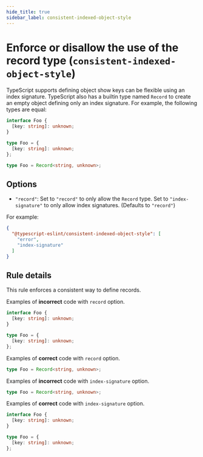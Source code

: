 ```yaml
---
hide_title: true
sidebar_label: consistent-indexed-object-style
---
```


# Enforce or disallow the use of the record type (`consistent-indexed-object-style`)

TypeScript supports defining object show keys can be flexible using an index signature. TypeScript also has a builtin type named `Record` to create an empty object defining only an index signature. For example, the following types are equal:

```ts
interface Foo {
  [key: string]: unknown;
}

type Foo = {
  [key: string]: unknown;
};

type Foo = Record<string, unknown>;
```

## Options

- `"record"`: Set to `"record"` to only allow the `Record` type. Set to `"index-signature"` to only allow index signatures. (Defaults to `"record"`)

For example:

```json
{
  "@typescript-eslint/consistent-indexed-object-style": [
    "error",
    "index-signature"
  ]
}
```

## Rule details

This rule enforces a consistent way to define records.

Examples of **incorrect** code with `record` option.

```ts
interface Foo {
  [key: string]: unknown;
}

type Foo = {
  [key: string]: unknown;
};
```

Examples of **correct** code with `record` option.

```ts
type Foo = Record<string, unknown>;
```

Examples of **incorrect** code with `index-signature` option.

```ts
type Foo = Record<string, unknown>;
```

Examples of **correct** code with `index-signature` option.

```ts
interface Foo {
  [key: string]: unknown;
}

type Foo = {
  [key: string]: unknown;
};
```
